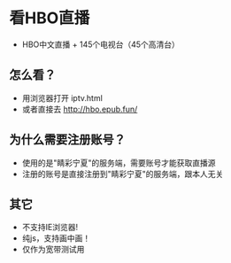 # 看HBO直播

- HBO中文直播 + 145个电视台（45个高清台）

## 怎么看？

- 用浏览器打开 iptv.html
- 或者直接去 <http://hbo.epub.fun/>

## 为什么需要注册账号？

- 使用的是"睛彩宁夏"的服务端，需要账号才能获取直播源
- 注册的账号是直接注册到"睛彩宁夏"的服务端，跟本人无关

## 其它

- 不支持IE浏览器!
- 纯js，支持画中画！
- 仅作为宽带测试用
